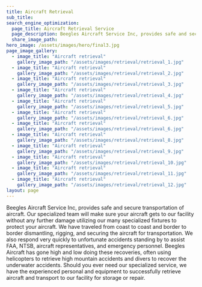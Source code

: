 ```yaml
---
title: Aircraft Retrieval
sub_title: 
search_engine_optimization:
  page_title: Aircraft Retrieval Service
  page_description: Beegles Aircraft Service Inc, provides safe and secure transportation of aircraft.
  share_image_path:
hero_image: /assets/images/hero/final3.jpg
page_image_gallery:
  - image_title: "Aircraft retrieval"
    gallery_image_path: "/assets/images/retrieval/retrieval_1.jpg"
  - image_title: "Aircraft retrieval"
    gallery_image_path: "/assets/images/retrieval/retrieval_2.jpg"
  - image_title: "Aircraft retrieval"
    gallery_image_path: "/assets/images/retrieval/retrieval_3.jpg"
  - image_title: "Aircraft retrieval"
    gallery_image_path: "/assets/images/retrieval/retrieval_4.jpg"
  - image_title: "Aircraft retrieval"
    gallery_image_path: "/assets/images/retrieval/retrieval_5.jpg"
  - image_title: "Aircraft retrieval"
    gallery_image_path: "/assets/images/retrieval/retrieval_6.jpg"
  - image_title: "Aircraft retrieval"
    gallery_image_path: "/assets/images/retrieval/retrieval_6.jpg"
  - image_title: "Aircraft retrieval"
    gallery_image_path: "/assets/images/retrieval/retrieval_8.jpg"
  - image_title: "Aircraft retrieval"
    gallery_image_path: "/assets/images/retrieval/retrieval_9.jpg"
  - image_title: "Aircraft retrieval"
    gallery_image_path: "/assets/images/retrieval/retrieval_10.jpg"
  - image_title: "Aircraft retrieval"
    gallery_image_path: "/assets/images/retrieval/retrieval_11.jpg"
  - image_title: "Aircraft retrieval"
    gallery_image_path: "/assets/images/retrieval/retrieval_12.jpg"
layout: page
---
```


Beegles Aircraft Service Inc, provides safe and secure transportation of aircraft. Our specialized team will make sure your aircraft gets to our facility without any further damage utilizing our many specialized fixtures to protect your aircraft. We have traveled from coast to coast and border to border dismantling, rigging, and securing the aircraft for transportation. We also respond very quickly to unfortunate accidents standing by to assist FAA, NTSB, aircraft representatives, and emergency personnel. Beegles Aircraft has gone high and low doing these recoveries, often using helicopters to retrieve high mountain accidents and divers to recover the underwater accidents. Should you ever need our specialized service, we have the experienced personal and equipment to successfully retrieve aircraft and transport to our facility for storage or repair.